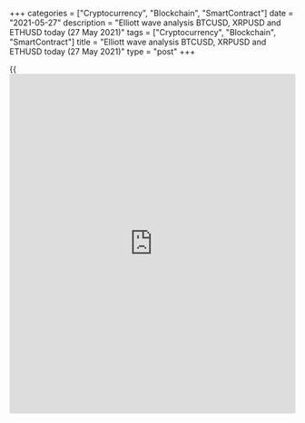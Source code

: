 +++
categories = ["Cryptocurrency", "Blockchain", "SmartContract"]
date = "2021-05-27"
description = "Elliott wave analysis BTCUSD, XRPUSD and ETHUSD today (27 May 2021)"
tags = ["Cryptocurrency", "Blockchain", "SmartContract"]
title = "Elliott wave analysis BTCUSD, XRPUSD and ETHUSD today (27 May 2021)"
type = "post"
+++

{{<iframe id="large-banner" src="https://www.bounty.group/#slide=2.0" width="100%" height="600" scrolling="no" style="border: 0px solid rgb(216, 221, 230); border-radius: 3px;">}}

2021-05-27

2021-05-27

Short-term forecast for BTCUSD, XRPUSD and ETHUSD 27.05.2021Roman Onegin

I welcome my readers!

I have prepared a short-term cryptocurrency forecast based on Elliott
wave analysis of Bitcoin, Ripple, and Ethereum. I offer entry signals to
trade each cryptocurrency

All three cryptocurrencies are forming upward zigzags. The first two
parts must have completed within the zigzags; so, there should be
unfolding upward impulses.

The article covers the following subjects:

## Elliott wave Bitcoin analysis

There is developing the initial part of the new down wave. There is
likely to be forming a bearish impulse, with sub-waves 1 and 2 completed
inside. There has also completed sub-wave [1] of wave 3. Within wave
[1], there is a truncated wave (5), as it is shorter than wave (3).
There is developing the corrective upwave [2] as a simple zigzag
(A)-(B)-(C). the price should be rising in the (C) impulse to a level of
48300.00, where wave [2] will retrace wave [1] by 61.8%.

### Trading plan for [BTCUSD][1] today:

Buy 37575.50, TP 48300.00

* * *

## Elliott wave Ripple analysis

There should be unfolding a large descending double zigzag composed of
sub-waves (W)-(X)-(Y). There has completed the first sub-wave, the
motive wave (W) as a simple zigzag A-B-C. There is developing the
linking wave (X), which could also be a zigzag A-B-C. The Ripple price
may rise to a level of 1.187 in the impulse wave C, as it is outlined in
the chart.

### Trading plan for [XRPUSD][2] today:

Buy 0.952 TP 1.187

* * *

## Elliott wave Ethereum analysis

There is forming the initial part of the impulse down wave. The first
sub-wave 1 must have completed as an impulse. There is developing the
upward correction 2 as a simple zigzag. The first two sub-waves [A] and
[B] may have completed, so the price could be rising in the impulse wave
[C] to a level of 3323.00. At this level, wave 2 will be 61.8% of wave
1.

### Trading plan for [ETHUSD][3] **** today:

Buy 2671.02, TP 3323.00

* * *

P.S. Did you like my article? Share it in social networks: it will be
the best “thank you" :)

Ask me questions and comment below. I’ll be glad to answer your
questions and give necessary explanations.

 **Useful links:**

  * I recommend trying to trade with a reliable broker [here][4]. The system allows you to trade by yourself or copy successful traders from all across the globe.
  * Use my promo-code BLOG for getting deposit bonus 50% on LiteForex platform. Just enter this code in the appropriate field while [depositing][5] your trading account.
  * Telegram chat for traders: <t.me/liteforexengchat>. We are sharing the signals and trading experience
  * Telegram channel with high-quality analytics, Forex reviews, training articles, and other useful things for traders <t.me/liteforex>



## Price chart of BTCUSD in real time mode

The content of this article reflects the author’s opinion and does not
necessarily reflect the official position of LiteForex. The material
published on this page is provided for informational purposes only and
should not be considered as the provision of investment advice for the
purposes of Directive 2004/39/EC.

Rate this article:

{{value}}

( {{count}} {{title}} )

   1. my.liteforex.com/trading/chart?symbol=BTCUSD
   2. my.liteforex.com/trading/chart?symbol=XRPUSD
   3. my.liteforex.com/trading/chart?symbol=ETHUSD
   4. my.liteforex.com/?category=analysts-opinions&slug=short-term-forecast-for-[BTC](https://www.playgroundfx.com/blog/who-is-the-creator-of-bitcoin/)usd-xrpusd-and-ethusd-27052021&openPopup=%2Fregistration%2Fpopup&utm_source=blog&utm_medium=article&utm_campaign=bonus
   5. my.liteforex.com/deposit/?category=analysts-opinions&slug=short-term-forecast-for-[BTC](https://www.playgroundfx.com/blog/who-is-the-creator-of-bitcoin/)usd-xrpusd-and-ethusd-27052021&promo_code=BLOG&utm_source=blog&utm_medium=article&utm_campaign=bonus
